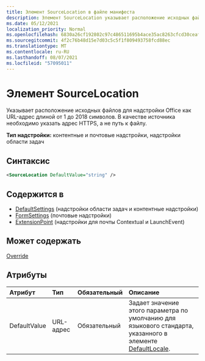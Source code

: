 ```yaml
---
title: Элемент SourceLocation в файле манифеста
description: Элемент SourceLocation указывает расположение исходных файлов для Office надстройки.
ms.date: 05/12/2021
localization_priority: Normal
ms.openlocfilehash: 6830a26cf192802c97c486511695b4ace35ac8263cfcd30ceaf71398f0d83a07
ms.sourcegitcommit: 4f2c76b48d15e7d03c5c5f1f809493758fcd88ec
ms.translationtype: MT
ms.contentlocale: ru-RU
ms.lasthandoff: 08/07/2021
ms.locfileid: "57095011"
---
```

# <a name="sourcelocation-element"></a>Элемент SourceLocation

Указывает расположение исходных файлов для надстройки Office как URL-адрес длиной от 1 до 2018 символов. В качестве источника необходимо указать адрес HTTPS, а не путь к файлу.

**Тип надстройки:** контентные и почтовые надстройки, надстройки области задач

## <a name="syntax"></a>Синтаксис

```XML
<SourceLocation DefaultValue="string" />
```

## <a name="contained-in"></a>Содержится в

- [DefaultSettings](defaultsettings.md) (надстройки области задач и контентные надстройки)
- [FormSettings](formsettings.md) (почтовые надстройки)
- [ExtensionPoint](extensionpoint.md) (надстройки для почты Contextual и LaunchEvent)

## <a name="can-contain"></a>Может содержать

[Override](override.md)

## <a name="attributes"></a>Атрибуты

|Атрибут|Тип|Обязательный|Описание|
|:-----|:-----|:-----|:-----|
|DefaultValue|URL-адрес|Обязательный|Задает значение этого параметра по умолчанию для языкового стандарта, указанного в элементе [DefaultLocale](defaultlocale.md).|
